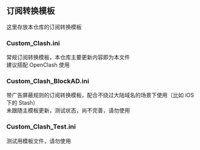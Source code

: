 ## 订阅转换模板  
这里存放本仓库的订阅转换模板  
  
  
### Custom_Clash.ini  
常规订阅转换模板，本仓库主要更新内容即为本文件  
建议搭配 OpenClash 使用  
  
  
### Custom_Clash_BlockAD.ini  
带广告屏蔽规则的订阅转换模板，配合不绕过大陆域名的场景下使用（比如 iOS 下的 Stash）  
未跟随主模板更新，测试状态，尚不完善，请勿使用  
  
  
### Custom_Clash_Test.ini  
测试用模板文件，请勿使用  